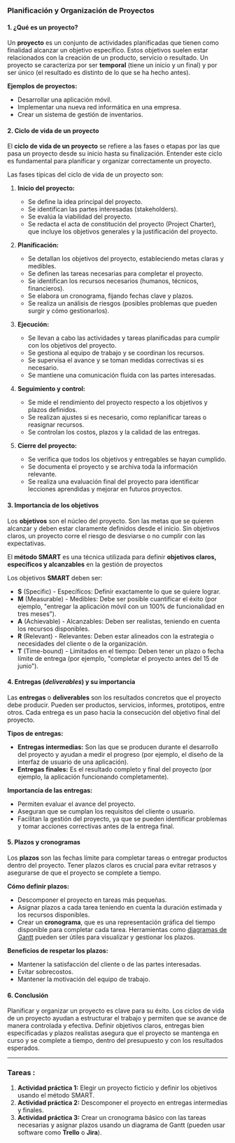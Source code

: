 ### Planificación y Organización de Proyectos

#### 1. ¿Qué es un proyecto?

Un **proyecto** es un conjunto de actividades planificadas que tienen como finalidad alcanzar un objetivo específico. Estos objetivos suelen estar relacionados con la creación de un producto, servicio o resultado. Un proyecto se caracteriza por ser **temporal** (tiene un inicio y un final) y por ser único (el resultado es distinto de lo que se ha hecho antes).

**Ejemplos de proyectos:**

- Desarrollar una aplicación móvil.
- Implementar una nueva red informática en una empresa.
- Crear un sistema de gestión de inventarios.

#### 2. Ciclo de vida de un proyecto

El **ciclo de vida de un proyecto** se refiere a las fases o etapas por las que pasa un proyecto desde su inicio hasta su finalización. Entender este ciclo es fundamental para planificar y organizar correctamente un proyecto.

Las fases típicas del ciclo de vida de un proyecto son:

1. **Inicio del proyecto:**    
    - Se define la idea principal del proyecto.
    - Se identifican las partes interesadas (stakeholders).
    - Se evalúa la viabilidad del proyecto.
    - Se redacta el acta de constitución del proyecto (Project Charter), que incluye los objetivos generales y la justificación del proyecto.
    
1. **Planificación:**    
    - Se detallan los objetivos del proyecto, estableciendo metas claras y medibles.
    - Se definen las tareas necesarias para completar el proyecto.
    - Se identifican los recursos necesarios (humanos, técnicos, financieros).
    - Se elabora un cronograma, fijando fechas clave y plazos.
    - Se realiza un análisis de riesgos (posibles problemas que pueden surgir y cómo gestionarlos).
    
1. **Ejecución:**    
    - Se llevan a cabo las actividades y tareas planificadas para cumplir con los objetivos del proyecto.
    - Se gestiona al equipo de trabajo y se coordinan los recursos.
    - Se supervisa el avance y se toman medidas correctivas si es necesario.
    - Se mantiene una comunicación fluida con las partes interesadas.
    
1. **Seguimiento y control:**    
    - Se mide el rendimiento del proyecto respecto a los objetivos y plazos definidos.
    - Se realizan ajustes si es necesario, como replanificar tareas o reasignar recursos.
    - Se controlan los costos, plazos y la calidad de las entregas.
    
1. **Cierre del proyecto:**
    - Se verifica que todos los objetivos y entregables se hayan cumplido.
    - Se documenta el proyecto y se archiva toda la información relevante.
    - Se realiza una evaluación final del proyecto para identificar lecciones aprendidas y mejorar en futuros proyectos.

#### 3. Importancia de los objetivos

Los **objetivos** son el núcleo del proyecto. Son las metas que se quieren alcanzar y deben estar claramente definidos desde el inicio. Sin objetivos claros, un proyecto corre el riesgo de desviarse o no cumplir con las expectativas.

El **método SMART** es una técnica utilizada para definir **objetivos claros, específicos y alcanzables** en la gestión de proyectos

Los objetivos **SMART** deben ser:

- **S** (Specific) - Específicos: Definir exactamente lo que se quiere lograr.
- **M** (Measurable) - Medibles: Debe ser posible cuantificar el éxito (por ejemplo, "entregar la aplicación móvil con un 100% de funcionalidad en tres meses").
- **A** (Achievable) - Alcanzables: Deben ser realistas, teniendo en cuenta los recursos disponibles.
- **R** (Relevant) - Relevantes: Deben estar alineados con la estrategia o necesidades del cliente o de la organización.
- **T** (Time-bound) - Limitados en el tiempo: Deben tener un plazo o fecha límite de entrega (por ejemplo, "completar el proyecto antes del 15 de junio").

#### 4. Entregas (*deliverables*) y su importancia

Las **entregas** o **deliverables** son los resultados concretos que el proyecto debe producir. Pueden ser productos, servicios, informes, prototipos, entre otros. Cada entrega es un paso hacia la consecución del objetivo final del proyecto.

**Tipos de entregas:**

- **Entregas intermedias:** Son las que se producen durante el desarrollo del proyecto y ayudan a medir el progreso (por ejemplo, el diseño de la interfaz de usuario de una aplicación).
- **Entregas finales:** Es el resultado completo y final del proyecto (por ejemplo, la aplicación funcionando completamente).

**Importancia de las entregas:**

- Permiten evaluar el avance del proyecto.
- Aseguran que se cumplan los requisitos del cliente o usuario.
- Facilitan la gestión del proyecto, ya que se pueden identificar problemas y tomar acciones correctivas antes de la entrega final.

#### 5. Plazos y cronogramas

Los **plazos** son las fechas límite para completar tareas o entregar productos dentro del proyecto. Tener plazos claros es crucial para evitar retrasos y asegurarse de que el proyecto se complete a tiempo.

**Cómo definir plazos:**

- Descomponer el proyecto en tareas más pequeñas.
- Asignar plazos a cada tarea teniendo en cuenta la duración estimada y los recursos disponibles.
- Crear un **cronograma**, que es una representación gráfica del tiempo disponible para completar cada tarea. Herramientas como [diagramas de Gantt](diagrama_gantt.md) pueden ser útiles para visualizar y gestionar los plazos.

**Beneficios de respetar los plazos:**

- Mantener la satisfacción del cliente o de las partes interesadas.
- Evitar sobrecostos.
- Mantener la motivación del equipo de trabajo.

#### 6. Conclusión

Planificar y organizar un proyecto es clave para su éxito. Los ciclos de vida de un proyecto ayudan a estructurar el trabajo y permiten que se avance de manera controlada y efectiva. Definir objetivos claros, entregas bien especificadas y plazos realistas asegura que el proyecto se mantenga en curso y se complete a tiempo, dentro del presupuesto y con los resultados esperados.

---

### Tareas :

1. **Actividad práctica 1:** Elegir un proyecto ficticio y definir los objetivos usando el método SMART.
2. **Actividad práctica 2:** Descomponer el proyecto en entregas intermedias y finales.
3. **Actividad práctica 3:** Crear un cronograma básico con las tareas necesarias y asignar plazos usando un diagrama de Gantt (pueden usar software como **Trello** o **Jira**).

